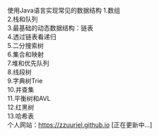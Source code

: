 使用Java语言实现常见的数据结构
1.数组  
2.栈和队列  
3.最基础的动态数据结构：链表  
4.透过链表看递归  
5.二分搜索树  
6.集合和映射  
7.堆和优先队列  
8.线段树  
9.字典树Trie  
10.并查集  
11.平衡树和AVL  
12.红黑树  
13.哈希表  
个人网站：https://zzuuriel.github.io [正在更新中...]  
